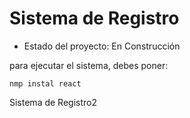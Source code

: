 <h1>Sistema de Registro </h1>

- Estado del proyecto: En Construcción

 para ejecutar el sistema, debes poner:

 ```nmp instal react```

Sistema de Registro2
